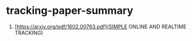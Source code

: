 # tracking-paper-summary

1. [https://arxiv.org/pdf/1602.00763.pdf](SIMPLE ONLINE AND REALTIME TRACKING)
